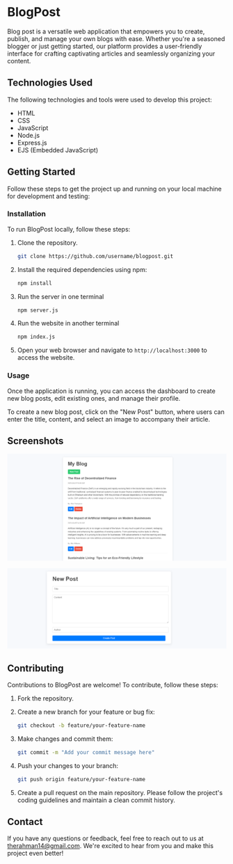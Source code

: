 # BlogPost

Blog post is a versatile web application that empowers you to create, publish, and manage your own blogs with ease. Whether you're a seasoned blogger or just getting started, our platform provides a user-friendly interface for crafting captivating articles and seamlessly organizing your content.

## Technologies Used

The following technologies and tools were used to develop this project:

- HTML
- CSS
- JavaScript
- Node.js
- Express.js
- EJS (Embedded JavaScript)

## Getting Started

Follow these steps to get the project up and running on your local machine for development and testing:

### Installation

To run BlogPost locally, follow these steps:

1. Clone the repository.

   ```bash
   git clone https://github.com/username/blogpost.git
   ```

2. Install the required dependencies using npm:

   ```bash
   npm install
   ```

3. Run the server in one terminal

   ```bash
   npm server.js
   ```

4. Run the website in another terminal

   ```bash
   npm index.js
   ```

5. Open your web browser and navigate to `http://localhost:3000` to access the website.

### Usage

Once the application is running, you can access the dashboard to create new blog posts, edit existing ones, and manage their profile.

To create a new blog post, click on the "New Post" button, where users can enter the title, content, and select an image to accompany their article.

## Screenshots

![Homepage](/pictures/Homepage.PNG)



![Formpage](/pictures/Formpage.PNG)

## Contributing

Contributions to BlogPost are welcome! To contribute, follow these steps:

1. Fork the repository.
2. Create a new branch for your feature or bug fix:

   ```bash
   git checkout -b feature/your-feature-name
   ```

3. Make changes and commit them:

   ```bash
   git commit -m "Add your commit message here"
   ```

4. Push your changes to your branch:

   ```bash
   git push origin feature/your-feature-name
   ```

5. Create a pull request on the main repository. Please follow the project's coding guidelines and maintain a clean commit history.

## Contact

If you have any questions or feedback, feel free to reach out to us at therahman14@gmail.com. We're excited to hear from you and make this project even better!
